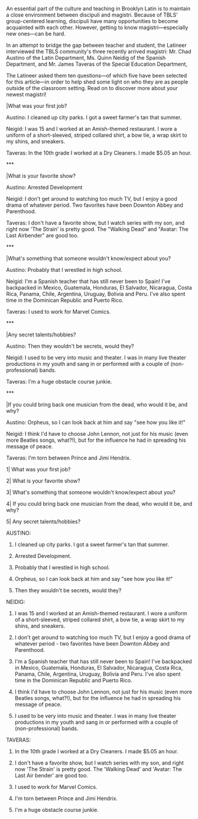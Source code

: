 An essential part of the culture and teaching in Brooklyn Latin is to maintain a close environment between discipuli and magistri. Because of TBLS' group-centered learning, discipuli have many opportunities to become acquainted with each other. However, getting to know magistri—especially new ones—can be hard.

In an attempt to bridge the gap between teacher and student, the Latineer interviewed the TBLS community's three recently arrived magistri: Mr. Chad Austino of the Latin Department, Ms. Quinn Neidig of the Spanish Department, and Mr. James Taveras of the Special Education Department,

The Latineer asked them ten questions—of which five have been selected for this article—in order to help shed some light on who they are as people outside of the classroom setting. Read on to discover more about your newest magistri!

|What was your first job?

Austino: I cleaned up city parks. I got a sweet farmer's tan that summer.

Neigid:  I was 15 and I worked at an Amish-themed restaurant. I wore a uniform of a short-sleeved, striped collared shirt, a bow tie, a wrap skirt to my shins, and sneakers.

Taveras: In the 10th grade I worked at a Dry Cleaners. I made $5.05 an hour.

\*\*\*

|What is your favorite show?

Austino: Arrested Development

Neigid: I don't get around to watching too much TV, but I enjoy a good drama of whatever period. Two favorites have been Downton Abbey and Parenthood.

Taveras: I don't have a favorite show, but I watch series with my son, and right now 'The Strain' is pretty good. The "Walking Dead" and "Avatar: The Last Airbender" are good too.

\*\*\*

|What's something that someone wouldn't know/expect about you?

Austino: Probably that I wrestled in high school.

Neigid: I'm a Spanish teacher that has still never been to Spain! I've backpacked in Mexico, Guatemala, Honduras, El Salvador, Nicaragua, Costa Rica, Panama, Chile, Argentina, Uruguay, Bolivia and Peru.  I've also spent time in the Dominican Republic and Puerto Rico.

Taveras: I used to work for Marvel Comics.

\*\*\*

|Any secret talents/hobbies?

Austino: Then they wouldn't be secrets, would they?

Neigid: I used to be very into music and theater. I was in many live theater productions in my youth and sang in or performed with a couple of (non-professional) bands.

Taveras: I'm a huge obstacle course junkie.

\*\*\*

|If you could bring back one musician from the dead, who would it be, and why?

Austino: Orpheus, so I can look back at him and say "see how you like it!"

Neigid: I think I'd have to choose John Lennon, not just for his music (even more Beatles songs, what?!), but for the influence he had in spreading his message of peace.

Taveras: I'm torn between Prince and Jimi Hendrix.



1| What was your first job?

2| What is your favorite show?

3| What's something that someone wouldn't know/expect about you?

4| If you could bring back one musician from the dead, who would it be, and why?

5| Any secret talents/hobbies?

AUSTINO:

1) I cleaned up city parks. I got a sweet farmer's tan that summer.

2) Arrested Development.

3) Probably that I wrestled in high school.

4) Orpheus, so I can look back at him and say "see how you like it!"

5) Then they wouldn't be secrets, would they?

NEIDIG:

1) I was 15 and I worked at an Amish-themed restaurant. I wore a uniform of a short-sleeved, striped collared shirt, a bow tie, a wrap skirt to my shins, and sneakers.

2) I don't get around to watching too much TV, but I enjoy a good drama of whatever period - two favorites have been Downton Abbey and Parenthood.

3) I'm a Spanish teacher that has still never been to Spain! I've backpacked in Mexico, Guatemala, Honduras, El Salvador, Nicaragua, Costa Rica, Panama, Chile, Argentina, Uruguay, Bolivia and Peru.  I've also spent time in the Dominican Republic and Puerto Rico.

4) I think I'd have to choose John Lennon, not just for his music (even more Beatles songs, what?!), but for the influence he had in spreading his message of peace.

5) I used to be very into music and theater. I was in many live theater productions in my youth and sang in or performed with a couple of (non-professional) bands.

TAVERAS:

1) In the 10th grade I worked at a Dry Cleaners. I made $5.05 an hour.

2) I don't have a favorite show, but I watch series with my son, and right now 'The Strain' is pretty good. The 'Walking Dead' and 'Avatar: The Last Air bender' are good too.

3) I used to work for Marvel Comics.

4) I'm torn between Prince and Jimi Hendrix.

5) I'm a huge obstacle course junkie.
